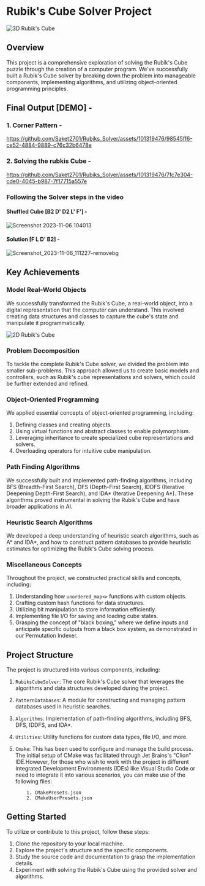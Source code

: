 # Rubik's Cube Solver Project

![3D Rubik's Cube](https://espresso.codeforces.com/81468de2d38e27a371abfa76db5ecd8938d6437a.png)

## Overview

This project is a comprehensive exploration of solving the Rubik's Cube puzzle through the creation of a computer program. We've successfully built a Rubik's Cube solver by breaking down the problem into manageable components, implementing algorithms, and utilizing object-oriented programming principles.

## Final Output [DEMO] -
### 1. Corner Pattern -

https://github.com/Saket2701/Rubiks_Solver/assets/101319476/98545ff6-ce52-4884-9889-c76c32b6478e

### 2. Solving the rubkis Cube -

https://github.com/Saket2701/Rubiks_Solver/assets/101319476/7fc7e304-cde0-4045-b987-7f17715a557e
### Following the Solver steps in the video

#### Shuffled Cube [B2 D' D2 L'  F'] -
![Screenshot 2023-11-06 104013](https://github.com/Saket2701/Rubiks_Solver/assets/101319476/1ce3b04a-ac32-47f5-82ff-deba81ebee0f)

#### Solution [F L D' B2] - 
![Screenshot_2023-11-06_111227-removebg](https://github.com/Saket2701/Rubiks_Solver/assets/101319476/74541bc6-19e8-4c94-b87e-758889f7415a)

## Key Achievements

### Model Real-World Objects

We successfully transformed the Rubik's Cube, a real-world object, into a digital representation that the computer can understand. This involved creating data structures and classes to capture the cube's state and manipulate it programmatically.

![2D Rubik's Cube](https://espresso.codeforces.com/acbbacfbb22e480bc2bdcb3e0731504ff698a3f2.png)

### Problem Decomposition

To tackle the complete Rubik's Cube solver, we divided the problem into smaller sub-problems. This approach allowed us to create basic models and controllers, such as Rubik's cube representations and solvers, which could be further extended and refined.

### Object-Oriented Programming

We applied essential concepts of object-oriented programming, including:

1. Defining classes and creating objects.
2. Using virtual functions and abstract classes to enable polymorphism.
3. Leveraging inheritance to create specialized cube representations and solvers.
4. Overloading operators for intuitive cube manipulation.

### Path Finding Algorithms

We successfully built and implemented path-finding algorithms, including BFS (Breadth-First Search), DFS (Depth-First Search), IDDFS (Iterative Deepening Depth-First Search), and IDA* (Iterative Deepening A*). These algorithms proved instrumental in solving the Rubik's Cube and have broader applications in AI.

### Heuristic Search Algorithms

We developed a deep understanding of heuristic search algorithms, such as A* and IDA*, and how to construct pattern databases to provide heuristic estimates for optimizing the Rubik's Cube solving process.

### Miscellaneous Concepts

Throughout the project, we constructed practical skills and concepts, including:

1. Understanding how `unordered_map<>` functions with custom objects.
2. Crafting custom hash functions for data structures.
3. Utilizing bit manipulation to store information efficiently.
4. Implementing file I/O for saving and loading cube states.
5. Grasping the concept of "black boxing," where we define inputs and anticipate specific outputs from a black box system, as demonstrated in our Permutation Indexer.

## Project Structure

The project is structured into various components, including:

1. `RubiksCubeSolver`: The core Rubik's Cube solver that leverages the algorithms and data structures developed during the project.
2. `PatternDatabases`: A module for constructing and managing pattern databases used in heuristic searches.
3. `Algorithms`: Implementation of path-finding algorithms, including BFS, DFS, IDDFS, and IDA*.
4. `Utilities`: Utility functions for custom data types, file I/O, and more.
5. `Cmake`: This has been used to configure and manage the build process. The initial setup of CMake was facilitated through Jet Brains's "Clion" IDE.However, for those who wish to work with the project in different Integrated 
            Development Environments (IDEs) like Visual Studio Code or need to integrate it into various scenarios, you can make use of the following files:
   
           1. CMakePresets.json
           2. CMakeUserPresets.json

## Getting Started

To utilize or contribute to this project, follow these steps:

1. Clone the repository to your local machine.
2. Explore the project's structure and the specific components.
3. Study the source code and documentation to grasp the implementation details.
4. Experiment with solving the Rubik's Cube using the provided solver and algorithms.
